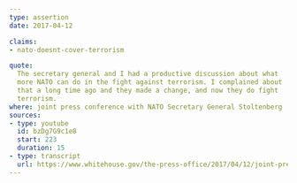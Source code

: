 ```yaml
---
type: assertion
date: 2017-04-12

claims:
- nato-doesnt-cover-terrorism

quote:
  The secretary general and I had a productive discussion about what
  more NATO can do in the fight against terrorism. I complained about
  that a long time ago and they made a change, and now they do fight
  terrorism.
where: joint press conference with NATO Secretary General Stoltenberg
sources:
- type: youtube
  id: bzDg7G9c1e8
  start: 223
  duration: 15
- type: transcript
  url: https://www.whitehouse.gov/the-press-office/2017/04/12/joint-press-conference-president-trump-and-nato-secretary-general
---
```


